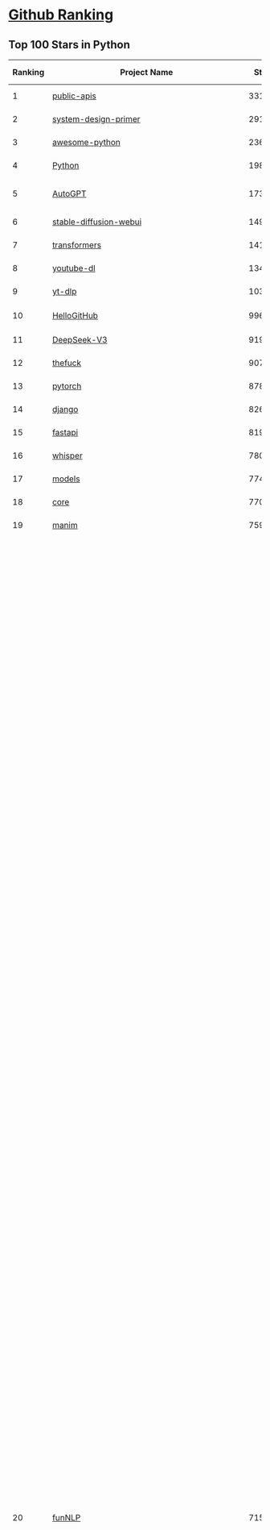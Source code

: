 [Github Ranking](../README.md)
==========

## Top 100 Stars in Python

| Ranking | Project Name | Stars | Forks | Language | Open Issues | Description | Last Commit |
| ------- | ------------ | ----- | ----- | -------- | ----------- | ----------- | ----------- |
| 1 | [public-apis](https://github.com/public-apis/public-apis) | 331906 | 35093 | Python | 55 | A collective list of free APIs | 2024-10-31T19:50:02Z |
| 2 | [system-design-primer](https://github.com/donnemartin/system-design-primer) | 291728 | 48459 | Python | 235 | Learn how to design large-scale systems. Prep for the system design interview.  Includes Anki flashcards. | 2024-12-02T01:10:39Z |
| 3 | [awesome-python](https://github.com/vinta/awesome-python) | 236925 | 25396 | Python | 0 | An opinionated list of awesome Python frameworks, libraries, software and resources. | 2024-08-11T17:10:18Z |
| 4 | [Python](https://github.com/TheAlgorithms/Python) | 198328 | 46397 | Python | 63 | All Algorithms implemented in Python | 2025-03-11T14:29:13Z |
| 5 | [AutoGPT](https://github.com/Significant-Gravitas/AutoGPT) | 173286 | 45314 | Python | 183 | AutoGPT is the vision of accessible AI for everyone, to use and to build on. Our mission is to provide the tools, so that you can focus on what matters. | 2025-03-13T03:33:17Z |
| 6 | [stable-diffusion-webui](https://github.com/AUTOMATIC1111/stable-diffusion-webui) | 149306 | 27877 | Python | 2310 | Stable Diffusion web UI | 2025-03-04T16:11:29Z |
| 7 | [transformers](https://github.com/huggingface/transformers) | 141101 | 28257 | Python | 1024 | 🤗 Transformers: State-of-the-art Machine Learning for Pytorch, TensorFlow, and JAX. | 2025-03-13T03:18:34Z |
| 8 | [youtube-dl](https://github.com/ytdl-org/youtube-dl) | 134627 | 10239 | Python | 3689 | Command-line program to download videos from YouTube.com and other video sites | 2025-03-11T02:00:24Z |
| 9 | [yt-dlp](https://github.com/yt-dlp/yt-dlp) | 103895 | 8143 | Python | 1526 | A feature-rich command-line audio/video downloader | 2025-03-07T21:14:38Z |
| 10 | [HelloGitHub](https://github.com/521xueweihan/HelloGitHub) | 99614 | 9834 | Python | 197 | :octocat: 分享 GitHub 上有趣、入门级的开源项目。Share interesting, entry-level open source projects on GitHub. | 2025-03-10T10:04:23Z |
| 11 | [DeepSeek-V3](https://github.com/deepseek-ai/DeepSeek-V3) | 91939 | 14896 | Python | 103 | None | 2025-02-24T03:50:20Z |
| 12 | [thefuck](https://github.com/nvbn/thefuck) | 90724 | 3641 | Python | 277 | Magnificent app which corrects your previous console command. | 2024-07-19T14:56:13Z |
| 13 | [pytorch](https://github.com/pytorch/pytorch) | 87827 | 23575 | Python | 14647 | Tensors and Dynamic neural networks in Python with strong GPU acceleration | 2025-03-13T04:04:20Z |
| 14 | [django](https://github.com/django/django) | 82683 | 32361 | Python | 0 | The Web framework for perfectionists with deadlines. | 2025-03-12T21:10:28Z |
| 15 | [fastapi](https://github.com/fastapi/fastapi) | 81950 | 7076 | Python | 53 | FastAPI framework, high performance, easy to learn, fast to code, ready for production | 2025-03-10T17:28:24Z |
| 16 | [whisper](https://github.com/openai/whisper) | 78001 | 9341 | Python | 0 | Robust Speech Recognition via Large-Scale Weak Supervision | 2025-01-04T20:56:17Z |
| 17 | [models](https://github.com/tensorflow/models) | 77439 | 45665 | Python | 1063 | Models and examples built with TensorFlow | 2025-03-12T23:54:00Z |
| 18 | [core](https://github.com/home-assistant/core) | 77075 | 32845 | Python | 2801 | :house_with_garden: Open source home automation that puts local control and privacy first. | 2025-03-13T02:50:43Z |
| 19 | [manim](https://github.com/3b1b/manim) | 75989 | 6601 | Python | 438 | Animation engine for explanatory math videos | 2025-02-26T15:52:59Z |
| 20 | [funNLP](https://github.com/fighting41love/funNLP) | 71584 | 14734 | Python | 30 | 中英文敏感词、语言检测、中外手机/电话归属地/运营商查询、名字推断性别、手机号抽取、身份证抽取、邮箱抽取、中日文人名库、中文缩写库、拆字词典、词汇情感值、停用词、反动词表、暴恐词表、繁简体转换、英文模拟中文发音、汪峰歌词生成器、职业名称词库、同义词库、反义词库、否定词库、汽车品牌词库、汽车零件词库、连续英文切割、各种中文词向量、公司名字大全、古诗词库、IT词库、财经词库、成语词库、地名词库、历史名人词库、诗词词库、医学词库、饮食词库、法律词库、汽车词库、动物词库、中文聊天语料、中文谣言数据、百度中文问答数据集、句子相似度匹配算法集合、bert资源、文本生成&摘要相关工具、cocoNLP信息抽取工具、国内电话号码正则匹配、清华大学XLORE:中英文跨语言百科知识图谱、清华大学人工智能技术系列报告、自然语言生成、NLU太难了系列、自动对联数据及机器人、用户名黑名单列表、罪名法务名词及分类模型、微信公众号语料、cs224n深度学习自然语言处理课程、中文手写汉字识别、中文自然语言处理 语料/数据集、变量命名神器、分词语料库+代码、任务型对话英文数据集、ASR 语音数据集 + 基于深度学习的中文语音识别系统、笑声检测器、Microsoft多语言数字/单位/如日期时间识别包、中华新华字典数据库及api(包括常用歇后语、成语、词语和汉字)、文档图谱自动生成、SpaCy 中文模型、Common Voice语音识别数据集新版、神经网络关系抽取、基于bert的命名实体识别、关键词(Keyphrase)抽取包pke、基于医疗领域知识图谱的问答系统、基于依存句法与语义角色标注的事件三元组抽取、依存句法分析4万句高质量标注数据、cnocr：用来做中文OCR的Python3包、中文人物关系知识图谱项目、中文nlp竞赛项目及代码汇总、中文字符数据、speech-aligner: 从“人声语音”及其“语言文本”产生音素级别时间对齐标注的工具、AmpliGraph: 知识图谱表示学习(Python)库：知识图谱概念链接预测、Scattertext 文本可视化(python)、语言/知识表示工具：BERT & ERNIE、中文对比英文自然语言处理NLP的区别综述、Synonyms中文近义词工具包、HarvestText领域自适应文本挖掘工具（新词发现-情感分析-实体链接等）、word2word：(Python)方便易用的多语言词-词对集：62种语言/3,564个多语言对、语音识别语料生成工具：从具有音频/字幕的在线视频创建自动语音识别(ASR)语料库、构建医疗实体识别的模型（包含词典和语料标注）、单文档非监督的关键词抽取、Kashgari中使用gpt-2语言模型、开源的金融投资数据提取工具、文本自动摘要库TextTeaser: 仅支持英文、人民日报语料处理工具集、一些关于自然语言的基本模型、基于14W歌曲知识库的问答尝试--功能包括歌词接龙and已知歌词找歌曲以及歌曲歌手歌词三角关系的问答、基于Siamese bilstm模型的相似句子判定模型并提供训练数据集和测试数据集、用Transformer编解码模型实现的根据Hacker News文章标题自动生成评论、用BERT进行序列标记和文本分类的模板代码、LitBank：NLP数据集——支持自然语言处理和计算人文学科任务的100部带标记英文小说语料、百度开源的基准信息抽取系统、虚假新闻数据集、Facebook: LAMA语言模型分析，提供Transformer-XL/BERT/ELMo/GPT预训练语言模型的统一访问接口、CommonsenseQA：面向常识的英文QA挑战、中文知识图谱资料、数据及工具、各大公司内部里大牛分享的技术文档 PDF 或者 PPT、自然语言生成SQL语句（英文）、中文NLP数据增强（EDA）工具、英文NLP数据增强工具 、基于医药知识图谱的智能问答系统、京东商品知识图谱、基于mongodb存储的军事领域知识图谱问答项目、基于远监督的中文关系抽取、语音情感分析、中文ULMFiT-情感分析-文本分类-语料及模型、一个拍照做题程序、世界各国大规模人名库、一个利用有趣中文语料库 qingyun 训练出来的中文聊天机器人、中文聊天机器人seqGAN、省市区镇行政区划数据带拼音标注、教育行业新闻语料库包含自动文摘功能、开放了对话机器人-知识图谱-语义理解-自然语言处理工具及数据、中文知识图谱：基于百度百科中文页面-抽取三元组信息-构建中文知识图谱、masr: 中文语音识别-提供预训练模型-高识别率、Python音频数据增广库、中文全词覆盖BERT及两份阅读理解数据、ConvLab：开源多域端到端对话系统平台、中文自然语言处理数据集、基于最新版本rasa搭建的对话系统、基于TensorFlow和BERT的管道式实体及关系抽取、一个小型的证券知识图谱/知识库、复盘所有NLP比赛的TOP方案、OpenCLaP：多领域开源中文预训练语言模型仓库、UER：基于不同语料+编码器+目标任务的中文预训练模型仓库、中文自然语言处理向量合集、基于金融-司法领域(兼有闲聊性质)的聊天机器人、g2pC：基于上下文的汉语读音自动标记模块、Zincbase 知识图谱构建工具包、诗歌质量评价/细粒度情感诗歌语料库、快速转化「中文数字」和「阿拉伯数字」、百度知道问答语料库、基于知识图谱的问答系统、jieba_fast 加速版的jieba、正则表达式教程、中文阅读理解数据集、基于BERT等最新语言模型的抽取式摘要提取、Python利用深度学习进行文本摘要的综合指南、知识图谱深度学习相关资料整理、维基大规模平行文本语料、StanfordNLP 0.2.0：纯Python版自然语言处理包、NeuralNLP-NeuralClassifier：腾讯开源深度学习文本分类工具、端到端的封闭域对话系统、中文命名实体识别：NeuroNER vs. BertNER、新闻事件线索抽取、2019年百度的三元组抽取比赛：“科学空间队”源码、基于依存句法的开放域文本知识三元组抽取和知识库构建、中文的GPT2训练代码、ML-NLP - 机器学习(Machine Learning)NLP面试中常考到的知识点和代码实现、nlp4han:中文自然语言处理工具集(断句/分词/词性标注/组块/句法分析/语义分析/NER/N元语法/HMM/代词消解/情感分析/拼写检查、XLM：Facebook的跨语言预训练语言模型、用基于BERT的微调和特征提取方法来进行知识图谱百度百科人物词条属性抽取、中文自然语言处理相关的开放任务-数据集-当前最佳结果、CoupletAI - 基于CNN+Bi-LSTM+Attention 的自动对对联系统、抽象知识图谱、MiningZhiDaoQACorpus - 580万百度知道问答数据挖掘项目、brat rapid annotation tool: 序列标注工具、大规模中文知识图谱数据：1.4亿实体、数据增强在机器翻译及其他nlp任务中的应用及效果、allennlp阅读理解:支持多种数据和模型、PDF表格数据提取工具 、 Graphbrain：AI开源软件库和科研工具，目的是促进自动意义提取和文本理解以及知识的探索和推断、简历自动筛选系统、基于命名实体识别的简历自动摘要、中文语言理解测评基准，包括代表性的数据集&基准模型&语料库&排行榜、树洞 OCR 文字识别 、从包含表格的扫描图片中识别表格和文字、语声迁移、Python口语自然语言处理工具集(英文)、 similarity：相似度计算工具包，java编写、海量中文预训练ALBERT模型 、Transformers 2.0 、基于大规模音频数据集Audioset的音频增强 、Poplar：网页版自然语言标注工具、图片文字去除，可用于漫画翻译 、186种语言的数字叫法库、Amazon发布基于知识的人-人开放领域对话数据集 、中文文本纠错模块代码、繁简体转换 、 Python实现的多种文本可读性评价指标、类似于人名/地名/组织机构名的命名体识别数据集 、东南大学《知识图谱》研究生课程(资料)、. 英文拼写检查库 、 wwsearch是企业微信后台自研的全文检索引擎、CHAMELEON：深度学习新闻推荐系统元架构 、 8篇论文梳理BERT相关模型进展与反思、DocSearch：免费文档搜索引擎、 LIDA：轻量交互式对话标注工具 、aili - the fastest in-memory index in the East 东半球最快并发索引 、知识图谱车音工作项目、自然语言生成资源大全 、中日韩分词库mecab的Python接口库、中文文本摘要/关键词提取、汉字字符特征提取器 (featurizer)，提取汉字的特征（发音特征、字形特征）用做深度学习的特征、中文生成任务基准测评 、中文缩写数据集、中文任务基准测评 - 代表性的数据集-基准(预训练)模型-语料库-baseline-工具包-排行榜、PySS3：面向可解释AI的SS3文本分类器机器可视化工具 、中文NLP数据集列表、COPE - 格律诗编辑程序、doccano：基于网页的开源协同多语言文本标注工具 、PreNLP：自然语言预处理库、简单的简历解析器，用来从简历中提取关键信息、用于中文闲聊的GPT2模型：GPT2-chitchat、基于检索聊天机器人多轮响应选择相关资源列表(Leaderboards、Datasets、Papers)、(Colab)抽象文本摘要实现集锦(教程 、词语拼音数据、高效模糊搜索工具、NLP数据增广资源集、微软对话机器人框架 、 GitHub Typo Corpus：大规模GitHub多语言拼写错误/语法错误数据集、TextCluster：短文本聚类预处理模块 Short text cluster、面向语音识别的中文文本规范化、BLINK：最先进的实体链接库、BertPunc：基于BERT的最先进标点修复模型、Tokenizer：快速、可定制的文本词条化库、中文语言理解测评基准，包括代表性的数据集、基准(预训练)模型、语料库、排行榜、spaCy 医学文本挖掘与信息提取 、 NLP任务示例项目代码集、 python拼写检查库、chatbot-list - 行业内关于智能客服、聊天机器人的应用和架构、算法分享和介绍、语音质量评价指标(MOSNet, BSSEval, STOI, PESQ, SRMR)、 用138GB语料训练的法文RoBERTa预训练语言模型 、BERT-NER-Pytorch：三种不同模式的BERT中文NER实验、无道词典 - 有道词典的命令行版本，支持英汉互查和在线查询、2019年NLP亮点回顾、 Chinese medical dialogue data 中文医疗对话数据集 、最好的汉字数字(中文数字)-阿拉伯数字转换工具、 基于百科知识库的中文词语多词义/义项获取与特定句子词语语义消歧、awesome-nlp-sentiment-analysis - 情感分析、情绪原因识别、评价对象和评价词抽取、LineFlow：面向所有深度学习框架的NLP数据高效加载器、中文医学NLP公开资源整理 、MedQuAD：(英文)医学问答数据集、将自然语言数字串解析转换为整数和浮点数、Transfer Learning in Natural Language Processing (NLP) 、面向语音识别的中文/英文发音辞典、Tokenizers：注重性能与多功能性的最先进分词器、CLUENER 细粒度命名实体识别 Fine Grained Named Entity Recognition、 基于BERT的中文命名实体识别、中文谣言数据库、NLP数据集/基准任务大列表、nlp相关的一些论文及代码, 包括主题模型、词向量(Word Embedding)、命名实体识别(NER)、文本分类(Text Classificatin)、文本生成(Text Generation)、文本相似性(Text Similarity)计算等，涉及到各种与nlp相关的算法，基于keras和tensorflow 、Python文本挖掘/NLP实战示例、 Blackstone：面向非结构化法律文本的spaCy pipeline和NLP模型通过同义词替换实现文本“变脸” 、中文 预训练 ELECTREA 模型: 基于对抗学习 pretrain Chinese Model 、albert-chinese-ner - 用预训练语言模型ALBERT做中文NER 、基于GPT2的特定主题文本生成/文本增广、开源预训练语言模型合集、多语言句向量包、编码、标记和实现：一种可控高效的文本生成方法、 英文脏话大列表 、attnvis：GPT2、BERT等transformer语言模型注意力交互可视化、CoVoST：Facebook发布的多语种语音-文本翻译语料库，包括11种语言(法语、德语、荷兰语、俄语、西班牙语、意大利语、土耳其语、波斯语、瑞典语、蒙古语和中文)的语音、文字转录及英文译文、Jiagu自然语言处理工具 - 以BiLSTM等模型为基础，提供知识图谱关系抽取 中文分词 词性标注 命名实体识别 情感分析 新词发现 关键词 文本摘要 文本聚类等功能、用unet实现对文档表格的自动检测，表格重建、NLP事件提取文献资源列表 、 金融领域自然语言处理研究资源大列表、CLUEDatasetSearch - 中英文NLP数据集：搜索所有中文NLP数据集，附常用英文NLP数据集 、medical_NER - 中文医学知识图谱命名实体识别 、(哈佛)讲因果推理的免费书、知识图谱相关学习资料/数据集/工具资源大列表、Forte：灵活强大的自然语言处理pipeline工具集 、Python字符串相似性算法库、PyLaia：面向手写文档分析的深度学习工具包、TextFooler：针对文本分类/推理的对抗文本生成模块、Haystack：灵活、强大的可扩展问答(QA)框架、中文关键短语抽取工具 | 2024-05-10T07:38:24Z |
| 21 | [ComfyUI](https://github.com/comfyanonymous/ComfyUI) | 70717 | 7641 | Python | 2023 | The most powerful and modular diffusion model GUI, api and backend with a graph/nodes interface. | 2025-03-12T21:30:04Z |
| 22 | [devops-exercises](https://github.com/bregman-arie/devops-exercises) | 70163 | 15654 | Python | 32 | Linux, Jenkins, AWS, SRE, Prometheus, Docker, Python, Ansible, Git, Kubernetes, Terraform, OpenStack, SQL, NoSQL, Azure, GCP, DNS, Elastic, Network, Virtualization. DevOps Interview Questions | 2025-01-25T17:57:43Z |
| 23 | [flask](https://github.com/pallets/flask) | 69045 | 16318 | Python | 5 | The Python micro framework for building web applications. | 2025-01-05T17:10:05Z |
| 24 | [screenshot-to-code](https://github.com/abi/screenshot-to-code) | 69008 | 8491 | Python | 96 | Drop in a screenshot and convert it to clean code (HTML/Tailwind/React/Vue) | 2025-02-25T21:04:08Z |
| 25 | [gpt_academic](https://github.com/binary-husky/gpt_academic) | 67877 | 8319 | Python | 248 | 为GPT/GLM等LLM大语言模型提供实用化交互接口，特别优化论文阅读/润色/写作体验，模块化设计，支持自定义快捷按钮&函数插件，支持Python和C++等项目剖析&自译解功能，PDF/LaTex论文翻译&总结功能，支持并行问询多种LLM模型，支持chatglm3等本地模型。接入通义千问, deepseekcoder, 讯飞星火, 文心一言, llama2, rwkv, claude2, moss等。 | 2025-03-10T15:44:57Z |
| 26 | [awesome-machine-learning](https://github.com/josephmisiti/awesome-machine-learning) | 67202 | 14808 | Python | 0 | A curated list of awesome Machine Learning frameworks, libraries and software. | 2025-02-13T13:51:00Z |
| 27 | [d2l-zh](https://github.com/d2l-ai/d2l-zh) | 66932 | 11380 | Python | 0 | 《动手学深度学习》：面向中文读者、能运行、可讨论。中英文版被70多个国家的500多所大学用于教学。 | 2024-07-30T09:32:19Z |
| 28 | [cpython](https://github.com/python/cpython) | 65733 | 31303 | Python | 7205 | The Python programming language | 2025-03-13T03:53:12Z |
| 29 | [ansible](https://github.com/ansible/ansible) | 64297 | 23994 | Python | 549 | Ansible is a radically simple IT automation platform that makes your applications and systems easier to deploy and maintain. Automate everything from code deployment to network configuration to cloud management, in a language that approaches plain English, using SSH, with no agents to install on remote systems. https://docs.ansible.com. | 2025-03-12T20:44:23Z |
| 30 | [PayloadsAllTheThings](https://github.com/swisskyrepo/PayloadsAllTheThings) | 63835 | 15108 | Python | 0 | A list of useful payloads and bypass for Web Application Security and Pentest/CTF | 2025-03-07T11:16:15Z |
| 31 | [gpt4free](https://github.com/xtekky/gpt4free) | 63798 | 13563 | Python | 16 | The official gpt4free repository \| various collection of powerful language models \| o3 and deepseek r1, gpt-4.5 | 2025-03-12T15:49:21Z |
| 32 | [sherlock](https://github.com/sherlock-project/sherlock) | 62964 | 7260 | Python | 84 | Hunt down social media accounts by username across social networks | 2025-02-17T06:07:27Z |
| 33 | [keras](https://github.com/keras-team/keras) | 62685 | 19542 | Python | 223 | Deep Learning for humans | 2025-03-12T22:59:38Z |
| 34 | [scikit-learn](https://github.com/scikit-learn/scikit-learn) | 61391 | 25671 | Python | 1584 | scikit-learn: machine learning in Python | 2025-03-13T02:44:43Z |
| 35 | [new-pac](https://github.com/Alvin9999/new-pac) | 59328 | 9792 | Python | 423 | 翻墙-科学上网、自由上网、免费科学上网、免费翻墙、fanqiang、油管youtube/视频下载、软件、VPN、一键翻墙浏览器，vps一键搭建翻墙服务器脚本/教程，免费shadowsocks/ss/ssr/v2ray/goflyway账号/节点，翻墙梯子，电脑、手机、iOS、安卓、windows、Mac、Linux、路由器翻墙、科学上网、youtube视频下载、youtube油管镜像/免翻墙网站、美区apple id共享账号、翻墙-科学上网-梯子 | 2025-03-13T04:02:18Z |
| 36 | [annotated_deep_learning_paper_implementations](https://github.com/labmlai/annotated_deep_learning_paper_implementations) | 59165 | 6001 | Python | 31 | 🧑‍🏫 60+ Implementations/tutorials of deep learning papers with side-by-side notes 📝; including transformers (original, xl, switch, feedback, vit, ...), optimizers (adam, adabelief, sophia, ...), gans(cyclegan, stylegan2, ...), 🎮 reinforcement learning (ppo, dqn), capsnet, distillation, ... 🧠 | 2024-08-24T09:18:59Z |
| 37 | [open-interpreter](https://github.com/OpenInterpreter/open-interpreter) | 58725 | 5005 | Python | 211 | A natural language interface for computers | 2025-01-24T13:02:04Z |
| 38 | [localstack](https://github.com/localstack/localstack) | 58015 | 4105 | Python | 273 | 💻 A fully functional local AWS cloud stack. Develop and test your cloud & Serverless apps offline | 2025-03-12T21:38:15Z |
| 39 | [llama](https://github.com/meta-llama/llama) | 57843 | 9714 | Python | 423 | Inference code for Llama models | 2025-01-26T21:42:26Z |
| 40 | [private-gpt](https://github.com/zylon-ai/private-gpt) | 55418 | 7423 | Python | 240 | Interact with your documents using the power of GPT, 100% privately, no data leaks | 2024-11-13T19:30:32Z |
| 41 | [you-get](https://github.com/soimort/you-get) | 55286 | 9735 | Python | 0 | :arrow_double_down: Dumb downloader that scrapes the web | 2025-01-04T02:13:08Z |
| 42 | [scrapy](https://github.com/scrapy/scrapy) | 54516 | 10703 | Python | 435 | Scrapy, a fast high-level web crawling & scraping framework for Python. | 2025-03-13T01:10:26Z |
| 43 | [face_recognition](https://github.com/ageitgey/face_recognition) | 54335 | 13569 | Python | 761 | The world's simplest facial recognition api for Python and the command line | 2024-08-21T06:22:36Z |
| 44 | [Real-Time-Voice-Cloning](https://github.com/CorentinJ/Real-Time-Voice-Cloning) | 53706 | 8905 | Python | 200 | Clone a voice in 5 seconds to generate arbitrary speech in real-time | 2024-08-14T19:54:03Z |
| 45 | [faceswap](https://github.com/deepfakes/faceswap) | 53452 | 13349 | Python | 31 | Deepfakes Software For All | 2025-02-26T17:55:37Z |
| 46 | [gpt-engineer](https://github.com/AntonOsika/gpt-engineer) | 53351 | 6980 | Python | 22 | CLI platform to experiment with codegen. Precursor to: https://lovable.dev | 2024-11-17T22:47:32Z |
| 47 | [openpilot](https://github.com/commaai/openpilot) | 52867 | 9530 | Python | 122 | openpilot is an operating system for robotics. Currently, it upgrades the driver assistance system on 275+ supported cars. | 2025-03-13T03:15:18Z |
| 48 | [yolov5](https://github.com/ultralytics/yolov5) | 52865 | 16763 | Python | 211 | YOLOv5 🚀 in PyTorch > ONNX > CoreML > TFLite | 2025-01-30T16:42:48Z |
| 49 | [requests](https://github.com/psf/requests) | 52595 | 9403 | Python | 190 | A simple, yet elegant, HTTP library. | 2025-02-20T18:43:14Z |
| 50 | [MetaGPT](https://github.com/geekan/MetaGPT) | 52003 | 6150 | Python | 51 | 🌟 The Multi-Agent Framework: First AI Software Company, Towards Natural Language Programming | 2025-03-11T16:48:33Z |
| 51 | [hackingtool](https://github.com/Z4nzu/hackingtool) | 51862 | 5588 | Python | 48 | ALL IN ONE Hacking Tool For Hackers | 2025-03-03T15:17:19Z |
| 52 | [langflow](https://github.com/langflow-ai/langflow) | 51247 | 5632 | Python | 344 | Langflow is a low-code app builder for RAG and multi-agent AI applications. It’s Python-based and agnostic to any model, API, or database. | 2025-03-13T02:48:14Z |
| 53 | [rich](https://github.com/Textualize/rich) | 51194 | 1798 | Python | 204 | Rich is a Python library for rich text and beautiful formatting in the terminal. | 2024-12-02T16:01:57Z |
| 54 | [OpenHands](https://github.com/All-Hands-AI/OpenHands) | 50298 | 5508 | Python | 248 | 🙌 OpenHands: Code Less, Make More | 2025-03-13T02:28:15Z |
| 55 | [grok-1](https://github.com/xai-org/grok-1) | 50237 | 8366 | Python | 80 | Grok open release | 2024-08-30T04:17:25Z |
| 56 | [professional-programming](https://github.com/charlax/professional-programming) | 47408 | 3762 | Python | 0 | A collection of learning resources for curious software engineers | 2025-03-08T20:02:34Z |
| 57 | [PaddleOCR](https://github.com/PaddlePaddle/PaddleOCR) | 47268 | 8061 | Python | 36 | Awesome multilingual OCR toolkits based on PaddlePaddle (practical ultra lightweight OCR system, support 80+ languages recognition, provide data annotation and synthesis tools, support training and deployment among server, mobile, embedded and IoT devices) | 2025-03-10T14:10:24Z |
| 58 | [big-list-of-naughty-strings](https://github.com/minimaxir/big-list-of-naughty-strings) | 46993 | 2152 | Python | 69 | The Big List of Naughty Strings is a list of strings which have a high probability of causing issues when used as user-input data. | 2024-04-18T03:26:59Z |
| 59 | [30-Days-Of-Python](https://github.com/Asabeneh/30-Days-Of-Python) | 45046 | 8613 | Python | 50 | 30 days of Python programming challenge is a step-by-step guide to learn the Python programming language in 30 days. This challenge may take more than100 days, follow your own pace.  These videos may help too: https://www.youtube.com/channel/UC7PNRuno1rzYPb1xLa4yktw | 2025-02-11T09:58:01Z |
| 60 | [pandas](https://github.com/pandas-dev/pandas) | 44820 | 18325 | Python | 3621 | Flexible and powerful data analysis / manipulation library for Python, providing labeled data structures similar to R data.frame objects, statistical functions, and much more | 2025-03-12T23:51:30Z |
| 61 | [Deep-Live-Cam](https://github.com/hacksider/Deep-Live-Cam) | 44606 | 6579 | Python | 16 | real time face swap and one-click video deepfake with only a single image | 2025-03-06T06:05:28Z |
| 62 | [LLaMA-Factory](https://github.com/hiyouga/LLaMA-Factory) | 43935 | 5374 | Python | 349 | Unified Efficient Fine-Tuning of 100+ LLMs & VLMs (ACL 2024) | 2025-03-12T19:31:12Z |
| 63 | [Fooocus](https://github.com/lllyasviel/Fooocus) | 43747 | 6613 | Python | 202 | Focus on prompting and generating | 2025-01-24T10:55:35Z |
| 64 | [text-generation-webui](https://github.com/oobabooga/text-generation-webui) | 42855 | 5525 | Python | 210 | A Gradio web UI for Large Language Models with support for multiple inference backends. | 2025-03-13T00:58:05Z |
| 65 | [browser-use](https://github.com/browser-use/browser-use) | 42672 | 4340 | Python | 306 | Make websites accessible for AI agents | 2025-03-11T06:13:25Z |
| 66 | [GPT-SoVITS](https://github.com/RVC-Boss/GPT-SoVITS) | 42197 | 4701 | Python | 729 | 1 min voice data can also be used to train a good TTS model! (few shot voice cloning) | 2025-03-05T10:22:01Z |
| 67 | [autogen](https://github.com/microsoft/autogen) | 41307 | 6144 | Python | 469 | A programming framework for agentic AI 🤖 PyPi: autogen-agentchat Discord: https://aka.ms/autogen-discord Office Hour: https://aka.ms/autogen-officehour | 2025-03-13T02:17:57Z |
| 68 | [vllm](https://github.com/vllm-project/vllm) | 41276 | 6223 | Python | 1424 | A high-throughput and memory-efficient inference and serving engine for LLMs | 2025-03-13T03:39:07Z |
| 69 | [odoo](https://github.com/odoo/odoo) | 41227 | 26776 | Python | 3056 | Odoo. Open Source Apps To Grow Your Business. | 2025-03-13T03:49:52Z |
| 70 | [python-patterns](https://github.com/faif/python-patterns) | 41057 | 6957 | Python | 10 | A collection of design patterns/idioms in Python | 2024-09-05T20:53:59Z |
| 71 | [ChatGLM-6B](https://github.com/THUDM/ChatGLM-6B) | 41027 | 5228 | Python | 556 | ChatGLM-6B: An Open Bilingual Dialogue Language Model \| 开源双语对话语言模型 | 2024-06-27T04:05:25Z |
| 72 | [ColossalAI](https://github.com/hpcaitech/ColossalAI) | 40578 | 4477 | Python | 418 | Making large AI models cheaper, faster and more accessible | 2025-03-12T07:01:49Z |
| 73 | [stablediffusion](https://github.com/Stability-AI/stablediffusion) | 40439 | 5177 | Python | 245 | High-Resolution Image Synthesis with Latent Diffusion Models | 2024-10-10T21:28:57Z |
| 74 | [diagrams](https://github.com/mingrammer/diagrams) | 40390 | 2596 | Python | 305 | :art: Diagram as Code for prototyping cloud system architectures | 2025-03-11T07:40:46Z |
| 75 | [ailearning](https://github.com/apachecn/ailearning) | 40306 | 11516 | Python | 2 | AiLearning：数据分析+机器学习实战+线性代数+PyTorch+NLTK+TF2 | 2024-11-12T16:21:55Z |
| 76 | [sentry](https://github.com/getsentry/sentry) | 40253 | 4281 | Python | 2119 | Developer-first error tracking and performance monitoring | 2025-03-13T02:30:04Z |
| 77 | [nanoGPT](https://github.com/karpathy/nanoGPT) | 40011 | 6569 | Python | 220 | The simplest, fastest repository for training/finetuning medium-sized GPTs. | 2024-12-09T23:53:04Z |
| 78 | [markitdown](https://github.com/microsoft/markitdown) | 39962 | 1862 | Python | 145 | Python tool for converting files and office documents to Markdown. | 2025-03-13T02:19:59Z |
| 79 | [black](https://github.com/psf/black) | 39909 | 2556 | Python | 333 | The uncompromising Python code formatter | 2025-03-06T02:26:01Z |
| 80 | [llama_index](https://github.com/run-llama/llama_index) | 39899 | 5689 | Python | 693 | LlamaIndex is the leading framework for building LLM-powered agents over your data. | 2025-03-12T18:20:15Z |
| 81 | [airflow](https://github.com/apache/airflow) | 39134 | 14785 | Python | 1137 | Apache Airflow - A platform to programmatically author, schedule, and monitor workflows | 2025-03-13T03:25:01Z |
| 82 | [cheat.sh](https://github.com/chubin/cheat.sh) | 39081 | 1808 | Python | 120 | the only cheat sheet you need | 2025-02-01T13:32:00Z |
| 83 | [Deep-Learning-Papers-Reading-Roadmap](https://github.com/floodsung/Deep-Learning-Papers-Reading-Roadmap) | 38835 | 7348 | Python | 50 | Deep Learning papers reading roadmap for anyone who are eager to learn this amazing tech! | 2022-11-27T13:18:32Z |
| 84 | [bert](https://github.com/google-research/bert) | 38814 | 9671 | Python | 791 | TensorFlow code and pre-trained models for BERT | 2024-07-23T23:39:41Z |
| 85 | [TTS](https://github.com/coqui-ai/TTS) | 38385 | 4811 | Python | 12 | 🐸💬 - a deep learning toolkit for Text-to-Speech, battle-tested in research and production | 2024-08-16T12:07:14Z |
| 86 | [mitmproxy](https://github.com/mitmproxy/mitmproxy) | 38317 | 4132 | Python | 325 | An interactive TLS-capable intercepting HTTP proxy for penetration testers and software developers. | 2025-03-11T21:23:25Z |
| 87 | [streamlit](https://github.com/streamlit/streamlit) | 38110 | 3310 | Python | 987 | Streamlit — A faster way to build and share data apps. | 2025-03-13T01:51:19Z |
| 88 | [FastChat](https://github.com/lm-sys/FastChat) | 38090 | 4656 | Python | 802 | An open platform for training, serving, and evaluating large language models. Release repo for Vicuna and Chatbot Arena. | 2025-03-01T06:43:01Z |
| 89 | [WeChatMsg](https://github.com/LC044/WeChatMsg) | 37985 | 3915 | Python | 59 | 提取微信聊天记录，将其导出成HTML、Word、Excel文档永久保存，对聊天记录进行分析生成年度聊天报告，用聊天数据训练专属于个人的AI聊天助手 | 2025-03-11T09:59:23Z |
| 90 | [ultralytics](https://github.com/ultralytics/ultralytics) | 37845 | 7343 | Python | 557 | Ultralytics YOLO11 🚀 | 2025-03-13T03:41:40Z |
| 91 | [quivr](https://github.com/QuivrHQ/quivr) | 37520 | 3634 | Python | 27 | Opiniated RAG for integrating GenAI in your apps 🧠   Focus on your product rather than the RAG. Easy integration in existing products with customisation!  Any LLM: GPT4, Groq, Llama. Any Vectorstore: PGVector, Faiss. Any Files. Anyway you want.  | 2025-03-12T09:33:14Z |
| 92 | [DeepSpeed](https://github.com/deepspeedai/DeepSpeed) | 37360 | 4292 | Python | 1012 | DeepSpeed is a deep learning optimization library that makes distributed training and inference easy, efficient, and effective. | 2025-03-12T16:37:04Z |
| 93 | [Open-Assistant](https://github.com/LAION-AI/Open-Assistant) | 37249 | 3262 | Python | 226 | OpenAssistant is a chat-based assistant that understands tasks, can interact with third-party systems, and retrieve information dynamically to do so. | 2024-08-17T01:55:35Z |
| 94 | [freqtrade](https://github.com/freqtrade/freqtrade) | 37194 | 7317 | Python | 36 | Free, open source crypto trading bot | 2025-03-13T03:10:54Z |
| 95 | [python-cheatsheet](https://github.com/gto76/python-cheatsheet) | 36960 | 6583 | Python | 5 | Comprehensive Python Cheatsheet | 2025-03-09T23:23:51Z |
| 96 | [interview_internal_reference](https://github.com/0voice/interview_internal_reference) | 36832 | 9462 | Python | 28 | 2023年最新总结，阿里，腾讯，百度，美团，头条等技术面试题目，以及答案，专家出题人分析汇总。 | 2024-05-20T12:04:02Z |
| 97 | [gradio](https://github.com/gradio-app/gradio) | 36770 | 2788 | Python | 461 | Build and share delightful machine learning apps, all in Python. 🌟 Star to support our work! | 2025-03-12T23:58:06Z |
| 98 | [OpenBB](https://github.com/OpenBB-finance/OpenBB) | 36718 | 3326 | Python | 38 | Investment Research for Everyone, Everywhere. | 2025-03-13T03:31:12Z |
| 99 | [GFPGAN](https://github.com/TencentARC/GFPGAN) | 36424 | 6041 | Python | 355 | GFPGAN aims at developing Practical Algorithms for Real-world Face Restoration. | 2024-07-26T18:44:02Z |
| 100 | [wtfpython](https://github.com/satwikkansal/wtfpython) | 36069 | 2668 | Python | 64 | What the f*ck Python? 😱 | 2025-03-06T07:35:23Z |

